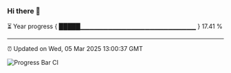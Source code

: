 ### Hi there 👋

⏳ Year progress { █████▁▁▁▁▁▁▁▁▁▁▁▁▁▁▁▁▁▁▁▁▁▁▁▁▁ } 17.41 %

---

⏰ Updated on Wed, 05 Mar 2025 13:00:37 GMT

![Progress Bar CI](https://github.com/IshwaranRudhara/GIT-ACTION/workflows/Progress%20Bar%20CI/badge.svg)
